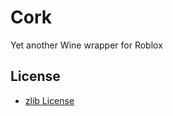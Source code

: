 # Cork
Yet another Wine wrapper for Roblox

## License
- [zlib License](https://choosealicense.com/licenses/zlib/)